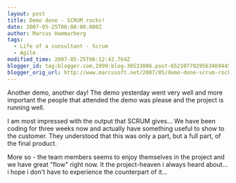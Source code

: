 ```yaml
---
layout: post
title: Demo done - SCRUM rocks!
date: 2007-05-25T06:08:00.000Z
author: Marcus Hammarberg
tags:
  - Life of a consultant - Scrum
  - Agile
modified_time: 2007-05-25T06:12:42.764Z
blogger_id: tag:blogger.com,1999:blog-36533086.post-6521077029563469445
blogger_orig_url: http://www.marcusoft.net/2007/05/demo-done-scrum-rocks.html
---
```



Another
demo, another day! The demo yesterday went very well and more important
the people that attended the demo was please and the project is running
well.

I am most impressed with the output that SCRUM gives... We have been
coding for three weeks now and actually have something useful to show to
the customer. They understood that this was only a part, but a full
part, of the final product.

More so - the team members seems to enjoy themselves in the project and
we have great "flow" right now. It the project-heaven i always heard
about... i hope i don't have to experience the counterpart of it...
